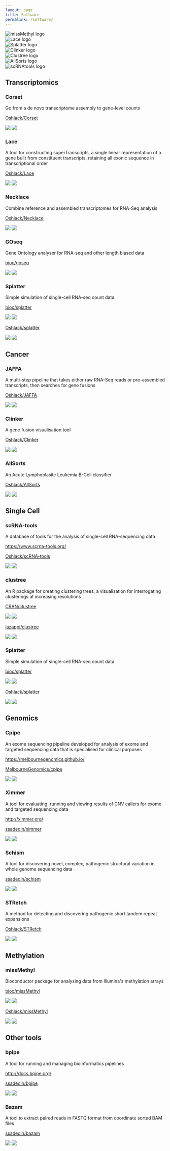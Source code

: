 ```yaml
---
layout: page
title: Software
permalink: /software/
---
```


<div class="siema">
  <div class="logo"><img src="/images/missMethyl.png" alt="missMethyl logo" /></div>
  <div class="logo"><img src="/images/Lace.png" alt="Lace logo" /></div>
  <div class="logo"><img src="/images/Splatter.png" alt="Splatter logo" /></div>
  <div class="logo"><img src="/images/Clinker.jpg" alt="Clinker logo" /></div>
  <div class="logo"><img src="/images/Clustree.png" alt="Clustree logo" /></div>
  <div class="logo"><img src="/images/AllSorts.png" alt="AllSorts logo" /></div>
  <div class="logo"><img src="/images/scRNAtools.png" alt="scRNAtools logo" /></div>
</div>

<script src="/js/siema.min.js" type="text/javascript"></script>
<script>
  const mySiema = new Siema({
    duration: 1000,
    loop: true,
  });

  setInterval(() => mySiema.next(), 5000)
</script>

## Transcriptomics

<div class="grid">
  <div class="col-6_sm-12">
    <h3>Corset</h3>
    <p>Go from a de novo transcriptome assembly to gene-level counts</p>
    <p><i class="fab fa-github fa-lg"></i><a href="https://github.com/Oshlack/Corset"> Oshlack/Corset</a></p>
    <img src="https://img.shields.io/github/stars/Oshlack/Corset.svg?style=social&label=Stars" />
    <img src="https://img.shields.io/github/forks/Oshlack/Corset.svg?style=social&label=Forks" />
  </div>
  <div class="col-6_sm-12">
    <h3>Lace</h3>
    <p>A tool for constructing superTranscripts, a single linear representation of a gene built from constituent transcripts, retaining all exonic sequence in transcriptional order</p>
    <p><i class="fab fa-github fa-lg"></i><a href="https://github.com/Oshlack/Lace"> Oshlack/Lace</a></p>
    <img src="https://img.shields.io/github/stars/Oshlack/Lace.svg?style=social&label=Stars" />
    <img src="https://img.shields.io/github/forks/Oshlack/Lace.svg?style=social&label=Forks" />
  </div>
  <div class="col-6_sm-12">
    <h3>Necklace</h3>
    <p>Combine reference and assembled transcriptomes for RNA-Seq analysis</p>
    <p><i class="fab fa-github fa-lg"></i><a href="https://github.com/Oshlack/Necklace"> Oshlack/Necklace</a></p>
    <img src="https://img.shields.io/github/stars/Oshlack/Necklace.svg?style=social&label=Stars" />
    <img src="https://img.shields.io/github/forks/Oshlack/Necklace.svg?style=social&label=Forks" />
  </div>
  <div class="col-6_sm-12">
    <h3>GOseq</h3>
    <p>Gene Ontology analyser for RNA-seq and other length biased data</p>
    <p><i class="fas fa-music"></i><a href="http://bioconductor.org/packages/goseq/"> bioc/goseq</a></p>
    <img src="https://bioconductor.org/shields/years-in-bioc/goseq.svg" />
    <img src="https://bioconductor.org/shields/downloads/release/goseq.svg" />
  </div>
  <div class="col-6_sm-12">
    <h3>Splatter</h3>
    <p>Simple simulation of single-cell RNA-seq count data</p>
    <p><i class="fas fa-music"></i><a href="http://bioconductor.org/packages/splatter/"> bioc/splatter</a></p>
    <img src="https://bioconductor.org/shields/years-in-bioc/splatter.svg" />
    <img src="https://bioconductor.org/shields/downloads/release/splatter.svg" />
    <p></p>
    <p><i class="fab fa-github fa-lg"></i><a href="https://github.com/Oshlack/splatter"> Oshlack/splatter</a></p>
    <img src="https://img.shields.io/github/stars/Oshlack/splatter.svg?style=social&label=Stars" />
    <img src="https://img.shields.io/github/forks/Oshlack/splatter.svg?style=social&label=Forks" />
  </div>
</div>

## Cancer

<div class="grid">
  <div class="col-6_sm-12">
    <h3>JAFFA</h3>
    <p>A multi-step pipeline that takes either raw RNA-Seq reads or pre-assembled transcripts, then searches for gene fusions</p>
    <p><i class="fab fa-github fa-lg"></i><a href="https://github.com/Oshlack/JAFFA"> Oshlack/JAFFA</a></p>
    <img src="https://img.shields.io/github/stars/Oshlack/JAFFA.svg?style=social&label=Stars" />
    <img src="https://img.shields.io/github/forks/Oshlack/JAFFA.svg?style=social&label=Forks" />
  </div>
  <div class="col-6_sm-12">
    <h3>Clinker</h3>
    <p>A gene fusion visualisation tool</p>
    <p><i class="fab fa-github fa-lg"></i><a href="https://github.com/Oshlack/Clinker"> Oshlack/Clinker</a></p>
    <img src="https://img.shields.io/github/stars/Oshlack/Clinker.svg?style=social&label=Stars" />
    <img src="https://img.shields.io/github/forks/Oshlack/Clinker.svg?style=social&label=Forks" />
  </div>
  <div class="col-6_sm-12">
    <h3>AllSorts</h3>
    <p>An Acute Lymphoblasitc Leukemia B-Cell classifier</p>
    <p><i class="fab fa-github fa-lg"></i><a href="https://github.com/Oshlack/AllSorts"> Oshlack/AllSorts</a></p>
    <img src="https://img.shields.io/github/stars/Oshlack/AllSorts.svg?style=social&label=Stars" />
    <img src="https://img.shields.io/github/forks/Oshlack/AllSorts.svg?style=social&label=Forks" />
  </div>
</div>

## Single Cell

<div class="grid">
  <div class="col-6_sm-12">
    <h3>scRNA-tools</h3>
    <p>A database of tools for the analysis of single-cell RNA-sequencing data</p>
    <p><i class="fas fa-globe-asia fa-lg"></i> <a href="https://www.scrna-tools.org/">https://www.scrna-tools.org/</a></p>
    <p><i class="fab fa-github fa-lg"></i><a href="https://github.com/Oshlack/scRNA-tools"> Oshlack/scRNA-tools</a></p>
    <img src="https://img.shields.io/github/stars/Oshlack/scRNA-tools.svg?style=social&label=Stars" />
    <img src="https://img.shields.io/github/forks/Oshlack/scRNA-tools.svg?style=social&label=Forks" />
  </div>
    <div class="col-6_sm-12">
    <h3>clustree</h3>
    <p>An R package for creating clustering trees, a visualisation for interrogating clusterings at increasing resolutions</p>
    <p><i class="fas fa-archive"></i><a href="https://CRAN.R-project.org/package=clustree"> CRAN/clustree</a></p>
    <img src="http://www.r-pkg.org/badges/version/clustree" />
    <img src="https://cranlogs.r-pkg.org/badges/clustree" />
    <p></p>
    <p><i class="fab fa-github fa-lg"></i><a href="https://github.com/lazappi/clustree"> lazappi/clustree</a></p>
    <img src="https://img.shields.io/github/stars/lazappi/clustree.svg?style=social&label=Stars" />
    <img src="https://img.shields.io/github/forks/lazappi/clustree.svg?style=social&label=Forks" />
  </div>
   <div class="col-6_sm-12">
    <h3>Splatter</h3>
    <p>Simple simulation of single-cell RNA-seq count data</p>
    <p><i class="fas fa-music"></i><a href="http://bioconductor.org/packages/splatter/"> bioc/splatter</a></p>
    <img src="https://bioconductor.org/shields/years-in-bioc/splatter.svg" />
    <img src="https://bioconductor.org/shields/downloads/release/splatter.svg" />
    <p></p>
    <p><i class="fab fa-github fa-lg"></i><a href="https://github.com/Oshlack/splatter"> Oshlack/splatter</a></p>
    <img src="https://img.shields.io/github/stars/Oshlack/splatter.svg?style=social&label=Stars" />
    <img src="https://img.shields.io/github/forks/Oshlack/splatter.svg?style=social&label=Forks" />
  </div>
</div>

## Genomics

<div class="grid">
  <div class="col-6_sm-12">
    <h3>Cpipe</h3>
    <p>An exome sequencing pipeline developed for analysis of exome and targeted sequencing data that is specialised for clinical purposes</p>
    <p><i class="fas fa-globe-asia fa-lg"></i> <a href="https://melbournegenomics.github.io/">https://melbournegenomics.github.io/</a></p>
    <p><i class="fab fa-github fa-lg"></i><a href="https://github.com/MelbourneGenomics/cpipe"> MelbourneGenomics/cpipe</a></p>
    <img src="https://img.shields.io/github/stars/MelbourneGenomics/cpipe.svg?style=social&label=Stars" />
    <img src="https://img.shields.io/github/forks/MelbourneGenomics/cpipe.svg?style=social&label=Forks" />
  </div>
  <div class="col-6_sm-12">
    <h3>Ximmer</h3>
    <p>A tool for evaluating, running and viewing results of CNV callers for exome and targeted sequencing data</p>
    <p><i class="fas fa-globe-asia fa-lg"></i> <a href="http://ximmer.org/">http://ximmer.org/</a></p>
    <p><i class="fab fa-github fa-lg"></i><a href="https://github.com/ssadedin/ximmer"> ssadedin/ximmer</a></p>
    <img src="https://img.shields.io/github/stars/ssadedin/ximmer.svg?style=social&label=Stars" />
    <img src="https://img.shields.io/github/forks/ssadedin/ximmer.svg?style=social&label=Forks" />
  </div>
  <div class="col-6_sm-12">
    <h3>Schism</h3>
    <p>A tool for discovering novel, complex, pathogenic structural variation in whole genome sequencing data</p>
    <p><i class="fab fa-github fa-lg"></i><a href="https://github.com/ssadedin/schism"> ssadedin/schism</a></p>
    <img src="https://img.shields.io/github/stars/ssadedin/schism.svg?style=social&label=Stars" />
    <img src="https://img.shields.io/github/forks/ssadedin/schism.svg?style=social&label=Forks" />
  </div>
  <div class="col-6_sm-12">
    <h3>STRetch</h3>
    <p>A method for detecting and discovering pathogenic short tandem repeat expansions</p>
    <p><i class="fab fa-github fa-lg"></i><a href="https://github.com/Oshlack/STRetch"> Oshlack/STRetch</a></p>
    <img src="https://img.shields.io/github/stars/Oshlack/STRetch.svg?style=social&label=Stars" />
    <img src="https://img.shields.io/github/forks/Oshlack/STRetch.svg?style=social&label=Forks" />
  </div>
</div>
  
## Methylation

<div class="grid">
  <div class="col-6_sm-12">
    <h3>missMethyl</h3>
    <p>Bioconductor package for analysing data from Illumina's methylation arrays</p>
    <p><i class="fas fa-music"></i><a href="http://bioconductor.org/packages/missMethyl/"> bioc/missMethyl</a></p>
    <img src="https://bioconductor.org/shields/years-in-bioc/missMethyl.svg" />
    <img src="https://bioconductor.org/shields/downloads/release/missMethyl.svg" />
    <p></p>
    <p><i class="fab fa-github fa-lg"></i><a href="https://github.com/Oshlack/missMethyl"> Oshlack/missMethyl</a></p>
    <img src="https://img.shields.io/github/stars/Oshlack/missMethyl.svg?style=social&label=Stars" />
    <img src="https://img.shields.io/github/forks/Oshlack/missMethyl.svg?style=social&label=Forks" />
  </div>
</div>

## Other tools

<div class="grid">
  <div class="col-6_sm-12">
    <h3>bpipe</h3>
    <p>A tool for running and managing bioinformatics pipelines</p>
    <p><i class="fas fa-globe-asia fa-lg"></i> <a href="http://docs.bpipe.org/">http://docs.bpipe.org/</a></p>
    <p><i class="fab fa-github fa-lg"></i><a href="https://github.com/ssadedin/bpipe"> ssadedin/bpipe</a></p>
    <img src="https://img.shields.io/github/stars/ssadedin/bpipe.svg?style=social&label=Stars" />
    <img src="https://img.shields.io/github/forks/ssadedin/bpipe.svg?style=social&label=Forks" />
  </div>
  <div class="col-6_sm-12">
    <h3>Bazam</h3>
    <p>A tool to extract paired reads in FASTQ format from coordinate sorted BAM files</p>
    <p><i class="fab fa-github fa-lg"></i><a href="https://github.com/ssadedin/bazam"> ssadedin/bazam</a></p>
    <img src="https://img.shields.io/github/stars/ssadedin/bazam.svg?style=social&label=Stars" />
    <img src="https://img.shields.io/github/forks/ssadedin/bazam.svg?style=social&label=Forks" />
  </div>
</div>
